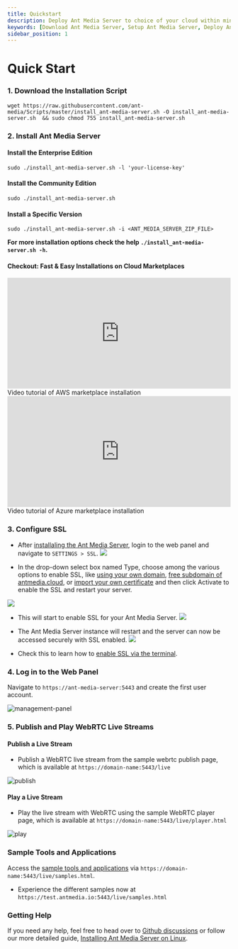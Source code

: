 ```yaml
---
title: Quickstart
description: Deploy Ant Media Server to choice of your cloud within minutes.
keywords: [Download Ant Media Server, Setup Ant Media Server, Deploy Ant Media Server, Tutorial to deploy Ant Media Server, Ant Media Documentation]
sidebar_position: 1
---
```


# Quick Start

### 1. Download the Installation Script

```shell
wget https://raw.githubusercontent.com/ant-media/Scripts/master/install_ant-media-server.sh -O install_ant-media-server.sh  && sudo chmod 755 install_ant-media-server.sh
```

### 2. Install Ant Media Server

#### Install the Enterprise Edition

```shell
sudo ./install_ant-media-server.sh -l 'your-license-key'
```

#### Install the Community Edition
```shell
sudo ./install_ant-media-server.sh
```

#### Install a Specific Version
```shell
sudo ./install_ant-media-server.sh -i <ANT_MEDIA_SERVER_ZIP_FILE>
```

**For more installation options check the help ```./install_ant-media-server.sh -h```.**

#### Checkout: Fast & Easy Installations on Cloud Marketplaces


<div style={{display: 'flex', justifyContent: 'space-between', textAlign: 'center', fontWeight:'bold', height: 'auto'}}>
  <div  style={{width: '49%', height:'300px'}}>
      <iframe className="border border-rounded m-3" width="100%" height="250" src="https://www.youtube.com/embed/1yQT-D8gPUo?si=CoXX6jXFZQ0j9xI2" title="YouTube video player" frameborder="0" allow="accelerometer; autoplay; clipboard-write; encrypted-media; gyroscope; picture-in-picture; web-share" allowfullscreen></iframe>
      Video tutorial of AWS marketplace installation
  </div>
  <div  style={{width: '49%', height:'300px'}}>
      <iframe className="border border-rounded m-3" width="100%" height="250" src="https://www.youtube.com/embed/uE8uzWhKSBE" title="YouTube video player" frameborder="0" allow="accelerometer; autoplay; clipboard-write; encrypted-media; gyroscope; picture-in-picture; web-share" allowfullscreen></iframe>
      Video tutorial of Azure marketplace installation
  </div>
</div>

### 3. Configure SSL

- After [installaling the Ant Media Server](https://antmedia.io/docs/guides/installing-on-linux/installing-ams-on-linux/), login to the web panel and navigate to `SETTINGS > SSL`.
![](@site/static/img/ssl-webpanel/ssl-settings.png)

- In the drop-down select box named Type, choose among the various options to enable SSL, like [using your own domain](https://antmedia.io/docs/guides/installing-on-linux/setting-up-ssl/#create-lets-encrypt-certificate-with-http-01-challenge), [free subdomain of antmedia.cloud](https://antmedia.io/docs/guides/installing-on-linux/setting-up-ssl/#get-a-free-subdomain-and-install-ssl-with-lets-encrypt), or [import your own certificate](https://antmedia.io/docs/guides/installing-on-linux/setting-up-ssl/#import-your-custom-certificate) and then click Activate to enable the SSL and restart your server.

![](@site/static/img/ssl-webpanel/ssl-options.png)

- This will start to enable SSL for your Ant Media Server.
![](@site/static/img/ssl-webpanel/enabling-ssl.png)

- The Ant Media Server instance will restart and the server can now be accessed securely with SSL enabled.
![](@site/static/img/ssl-webpanel/ssl-status.png)

- Check this to learn how to [enable SSL via the terminal](https://antmedia.io/docs/version-2.11.3/guides/installing-on-linux/setting-up-ssl/#option-2-installing-ssl-using-the-terminal).

### 4. Log in to the Web Panel

Navigate to ```https://ant-media-server:5443``` and create the first user account.

![management-panel](https://github.com/user-attachments/assets/8901d363-23b2-4f08-979c-6c7e6e15a7df)

### 5. Publish and Play WebRTC Live Streams

#### Publish a Live Stream

- Publish a WebRTC live stream from the sample webrtc publish page, which is available at ```https://domain-name:5443/live ```

![publish](https://github.com/user-attachments/assets/510d9d26-275a-459f-939c-0acec27b8632)

#### Play a Live Stream

- Play the live stream with WebRTC using the sample WebRTC player page, which is available at ```https://domain-name:5443/live/player.html```

![play](https://github.com/user-attachments/assets/dad6d64e-6462-408e-849b-4b25c590ca96)


### Sample Tools and Applications

Access the [sample tools and applications](/get-started/sample-tools-and-applications/) via ```https://domain-name:5443/live/samples.html```.

- Experience the different samples now at ```https://test.antmedia.io:5443/live/samples.html```


### Getting Help

If you need any help, feel free to head over to [Github discussions](https://github.com/orgs/ant-media/discussions) or follow our more detailed guide, [Installing Ant Media Server on Linux](/guides/installing-on-linux/installing-ams-on-linux/). 
